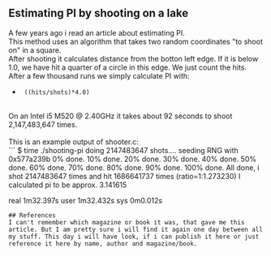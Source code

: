 ## Estimating PI by shooting on a lake
A few years ago i read an article about estimating PI. <br>
This method uses an algorithm that takes two random coordinates "to shoot on" in a square.<br> After shooting it calculates distance from the botton left edge. If it is below 1.0, we have hit a quarter of a circle in this edge. 
We just count the hits. After a few thousand runs we simply calculate PI with:<br>
+ ``` ((hits/shots)*4.0)```

<br>
On an Intel i5 M520 @ 2.40GHz it takes about 92 seconds to shoot 2,147,483,647 times.
<br><br>
This is an example output of shooter.c:<br>
``` 
$ time ./shooting-pi
doing 2147483647 shots....
seeding RNG with 0x577a239b
0% done.
10% done.
20% done.
30% done.
40% done.
50% done.
60% done.
70% done.
80% done.
90% done.
100% done.
All done, i shot 2147483647 times and hit 1686641737 times (ratio=1:1.273230)
                        I calculated pi to be approx. 3.141615

real    1m32.397s
user    1m32.432s
sys     0m0.012s
```
## References
I can't remember which magazine or book it was, that gave me this article. But I am pretty sure i will find it again one day between all my stuff. This day i will have look, if i can publish it here or just reference it here by name, author and magazine/book.
